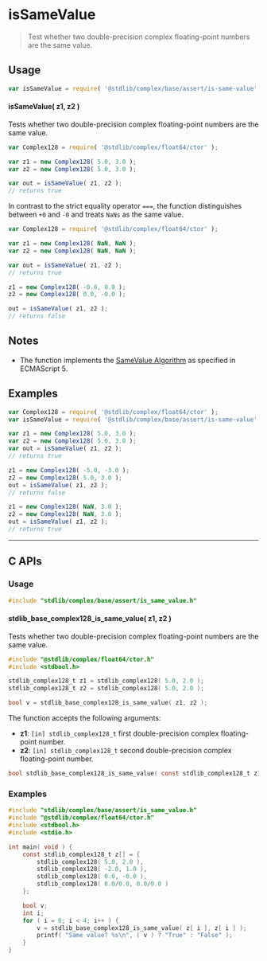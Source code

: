 <!--

@license Apache-2.0

Copyright (c) 2024 The Stdlib Authors.

Licensed under the Apache License, Version 2.0 (the "License");
you may not use this file except in compliance with the License.
You may obtain a copy of the License at

   http://www.apache.org/licenses/LICENSE-2.0

Unless required by applicable law or agreed to in writing, software
distributed under the License is distributed on an "AS IS" BASIS,
WITHOUT WARRANTIES OR CONDITIONS OF ANY KIND, either express or implied.
See the License for the specific language governing permissions and
limitations under the License.

-->

# isSameValue

> Test whether two double-precision complex floating-point numbers are the same value.

<!-- Section to include introductory text. Make sure to keep an empty line after the intro `section` element and another before the `/section` close. -->

<section class="intro">

</section>

<!-- /.intro -->

<!-- Package usage documentation. -->

<section class="usage">

## Usage

```javascript
var isSameValue = require( '@stdlib/complex/base/assert/is-same-value' );
```

#### isSameValue( z1, z2 )

Tests whether two double-precision complex floating-point numbers are the same value.

```javascript
var Complex128 = require( '@stdlib/complex/float64/ctor' );

var z1 = new Complex128( 5.0, 3.0 );
var z2 = new Complex128( 5.0, 3.0 );

var out = isSameValue( z1, z2 );
// returns true
```

In contrast to the strict equality operator `===`, the function distinguishes between `+0` and `-0` and treats `NaNs` as the same value.

```javascript
var Complex128 = require( '@stdlib/complex/float64/ctor' );

var z1 = new Complex128( NaN, NaN );
var z2 = new Complex128( NaN, NaN );

var out = isSameValue( z1, z2 );
// returns true

z1 = new Complex128( -0.0, 0.0 );
z2 = new Complex128( 0.0, -0.0 );

out = isSameValue( z1, z2 );
// returns false
```

</section>

<!-- /.usage -->

<!-- Package usage notes. Make sure to keep an empty line after the `section` element and another before the `/section` close. -->

<section class="notes">

## Notes

-   The function implements the [SameValue Algorithm][ecma-262-same-value-algorithm] as specified in ECMAScript 5.

</section>

<!-- /.notes -->

<!-- Package usage examples. -->

<section class="examples">

## Examples

<!-- eslint no-undef: "error" -->

```javascript
var Complex128 = require( '@stdlib/complex/float64/ctor' );
var isSameValue = require( '@stdlib/complex/base/assert/is-same-value' );

var z1 = new Complex128( 5.0, 3.0 );
var z2 = new Complex128( 5.0, 3.0 );
var out = isSameValue( z1, z2 );
// returns true

z1 = new Complex128( -5.0, -3.0 );
z2 = new Complex128( 5.0, 3.0 );
out = isSameValue( z1, z2 );
// returns false

z1 = new Complex128( NaN, 3.0 );
z2 = new Complex128( NaN, 3.0 );
out = isSameValue( z1, z2 );
// returns true
```

</section>

<!-- /.examples -->

<!-- C interface documentation. -->

* * *

<section class="c">

## C APIs

<!-- Section to include introductory text. Make sure to keep an empty line after the intro `section` element and another before the `/section` close. -->

<section class="intro">

</section>

<!-- /.intro -->

<!-- C usage documentation. -->

<section class="usage">

### Usage

```c
#include "stdlib/complex/base/assert/is_same_value.h"
```

#### stdlib_base_complex128_is_same_value( z1, z2 )

Tests whether two double-precision complex floating-point numbers are the same value.

```c
#include "@stdlib/complex/float64/ctor.h"
#include <stdbool.h>

stdlib_complex128_t z1 = stdlib_complex128( 5.0, 2.0 );
stdlib_complex128_t z2 = stdlib_complex128( 5.0, 2.0 );

bool v = stdlib_base_complex128_is_same_value( z1, z2 );
```

The function accepts the following arguments:

-   **z1**: `[in] stdlib_complex128_t` first double-precision complex floating-point number.
-   **z2**: `[in] stdlib_complex128_t` second double-precision complex floating-point number.

```c
bool stdlib_base_complex128_is_same_value( const stdlib_complex128_t z1, const stdlib_complex128_t z2 );
```

</section>

<!-- /.usage -->

<!-- C API usage notes. Make sure to keep an empty line after the `section` element and another before the `/section` close. -->

<section class="notes">

</section>

<!-- /.notes -->

<!-- C API usage examples. -->

<section class="examples">

### Examples

```c
#include "stdlib/complex/base/assert/is_same_value.h"
#include "@stdlib/complex/float64/ctor.h"
#include <stdbool.h>
#include <stdio.h>

int main( void ) {
    const stdlib_complex128_t z[] = {
        stdlib_complex128( 5.0, 2.0 ),
        stdlib_complex128( -2.0, 1.0 ),
        stdlib_complex128( 0.0, -0.0 ),
        stdlib_complex128( 0.0/0.0, 0.0/0.0 )
    };

    bool v;
    int i;
    for ( i = 0; i < 4; i++ ) {
        v = stdlib_base_complex128_is_same_value( z[ i ], z[ i ] );
        printf( "Same value? %s\n", ( v ) ? "True" : "False" );
    }
}
```

</section>

<!-- /.examples -->

</section>

<!-- /.c -->

<!-- Section to include cited references. If references are included, add a horizontal rule *before* the section. Make sure to keep an empty line after the `section` element and another before the `/section` close. -->

<section class="references">

</section>

<!-- /.references -->

<!-- Section for related `stdlib` packages. Do not manually edit this section, as it is automatically populated. -->

<section class="related">

</section>

<!-- /.related -->

<!-- Section for all links. Make sure to keep an empty line after the `section` element and another before the `/section` close. -->

<section class="links">

[ecma-262-same-value-algorithm]: http://ecma-international.org/ecma-262/5.1/#sec-9.12

</section>

<!-- /.links -->
